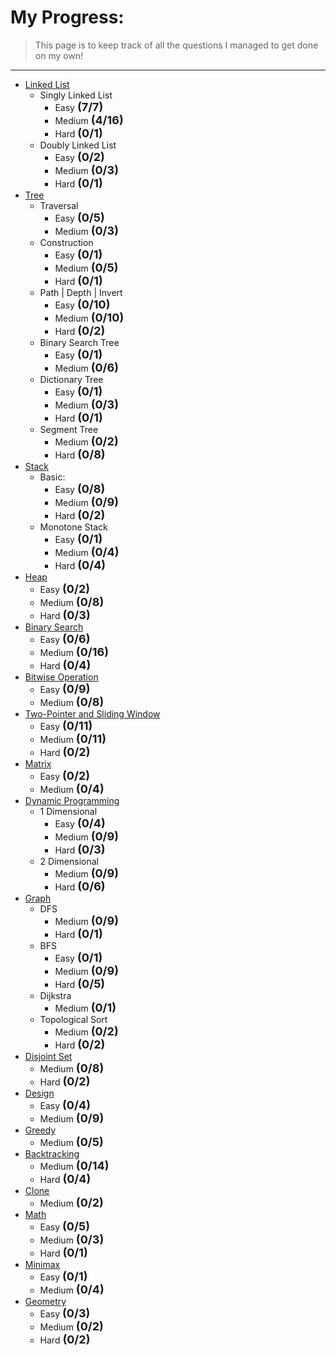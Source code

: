 # My Progress:

> This page is to keep track of all the questions I managed to get done on my own!

---

- [Linked List](TableOfContent?id=linked-list)
  - Singly Linked List
    - Easy <font size=4>**(7/7)**</font>
    - Medium <font size=4>**(4/16)**</font>
    - Hard <font size=4>**(0/1)**</font>
  - Doubly Linked List
    - Easy <font size=4>**(0/2)**</font>
    - Medium <font size=4>**(0/3)**</font>
    - Hard <font size=4>**(0/1)**</font>
- [Tree](TableOfContent?id=tree)
  - Traversal
    - Easy <font size=4>**(0/5)**</font>
    - Medium <font size=4>**(0/3)**</font>
  - Construction
    - Easy <font size=4>**(0/1)**</font>
    - Medium <font size=4>**(0/5)**</font>
    - Hard <font size=4>**(0/1)**</font>
  - Path | Depth | Invert
    - Easy <font size=4>**(0/10)**</font>
    - Medium <font size=4>**(0/10)**</font>
    - Hard <font size=4>**(0/2)**</font>
  - Binary Search Tree
    - Easy <font size=4>**(0/1)**</font>
    - Medium <font size=4>**(0/6)**</font>
  - Dictionary Tree
    - Easy <font size=4>**(0/1)**</font>
    - Medium <font size=4>**(0/3)**</font>
    - Hard <font size=4>**(0/1)**</font>
  - Segment Tree
    - Medium <font size=4>**(0/2)**</font>
    - Hard <font size=4>**(0/8)**</font>
- [Stack](TableOfContent?id=stack)
  - Basic:
    - Easy <font size=4>**(0/8)**</font>
    - Medium <font size=4>**(0/9)**</font>
    - Hard <font size=4>**(0/2)**</font>
  - Monotone Stack
    - Easy <font size=4>**(0/1)**</font>
    - Medium <font size=4>**(0/4)**</font>
    - Hard <font size=4>**(0/4)**</font>
- [Heap](TableOfContent?id=heap)
  - Easy <font size=4>**(0/2)**</font>
  - Medium <font size=4>**(0/8)**</font>
  - Hard <font size=4>**(0/3)**</font>
- [Binary Search](TableOfContent?id=binary-search)
  - Easy <font size=4>**(0/6)**</font>
  - Medium <font size=4>**(0/16)**</font>
  - Hard <font size=4>**(0/4)**</font>
- [Bitwise Operation](TableOfContent?id=bitwise-operation)
  - Easy <font size=4>**(0/9)**</font>
  - Medium <font size=4>**(0/8)**</font>
- [Two-Pointer and Sliding Window](TableOfContent?id=two-pointer-and-sliding-window)
  - Easy <font size=4>**(0/11)**</font>
  - Medium <font size=4>**(0/11)**</font>
  - Hard <font size=4>**(0/2)**</font>
- [Matrix](TableOfContent?id=matrix)
  - Easy <font size=4>**(0/2)**</font>
  - Medium <font size=4>**(0/4)**</font>
- [Dynamic Programming](TableOfContent?id=dynamic-programming)
  - 1 Dimensional
    - Easy <font size=4>**(0/4)**</font>
    - Medium <font size=4>**(0/9)**</font>
    - Hard <font size=4>**(0/3)**</font>
  - 2 Dimensional
    - Medium <font size=4>**(0/9)**</font>
    - Hard <font size=4>**(0/6)**</font>
- [Graph](TableOfContent?id=graph)
  - DFS
    - Medium <font size=4>**(0/9)**</font>
    - Hard <font size=4>**(0/1)**</font>
  - BFS
    - Easy <font size=4>**(0/1)**</font>
    - Medium <font size=4>**(0/9)**</font>
    - Hard <font size=4>**(0/5)**</font>
  - Dijkstra
    - Medium <font size=4>**(0/1)**</font>
  - Topological Sort
    - Medium <font size=4>**(0/2)**</font>
    - Hard <font size=4>**(0/2)**</font>
- [Disjoint Set](TableOfContent?id=disjoint-set)
  - Medium <font size=4>**(0/8)**</font>
  - Hard <font size=4>**(0/2)**</font>
- [Design](TableOfContent?id=design)
  - Easy <font size=4>**(0/4)**</font>
  - Medium <font size=4>**(0/9)**</font>
- [Greedy](TableOfContent?id=greedy)
  - Medium <font size=4>**(0/5)**</font>
- [Backtracking](TableOfContent?id=backtracking)
  - Medium <font size=4>**(0/14)**</font>
  - Hard <font size=4>**(0/4)**</font>
- [Clone](TableOfContent?id=clone)
  - Medium <font size=4>**(0/2)**</font>
- [Math](TableOfContent?id=math)
  - Easy <font size=4>**(0/5)**</font>
  - Medium <font size=4>**(0/3)**</font>
  - Hard <font size=4>**(0/1)**</font>
- [Minimax](TableOfContent?id=minimax)
  - Easy <font size=4>**(0/1)**</font>
  - Medium <font size=4>**(0/4)**</font>
- [Geometry](TableOfContent?id=geometry)
  - Easy <font size=4>**(0/3)**</font>
  - Medium <font size=4>**(0/2)**</font>
  - Hard <font size=4>**(0/2)**</font>